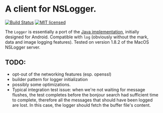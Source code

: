 # A client for NSLogger.

[![Build Status](https://travis-ci.org/ggodet-bar/NSLoggerClient.svg?branch=master)](https://travis-ci.org/ggodet-bar/NSLoggerClient)
[![MIT licensed](https://img.shields.io/badge/license-MIT-blue.svg)](./LICENSE)

The `Logger` is essentially a port of the [Java
implementation](https://github.com/fpillet/NSLogger/blob/master/Client/Android/client-code/src/com/NSLogger/NSLoggerClient.java),
initially designed for Android. Compatible with `log` (obviously without the mark, data and
image logging features). Tested on version 1.8.2 of the MacOS NSLogger server.

## TODO:

- opt-out of the networking features (esp. openssl)
- builder pattern for logger initialization
- possibly some optimizations.
- Typical integration test issue: when we're not waiting for message flushes, the test completes before the bonjour search had sufficient time to complete, therefore all the messages that should have been logged are lost. In this case, the logger should fetch the buffer file's content.
